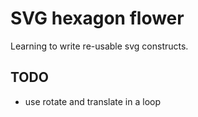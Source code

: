 SVG hexagon flower
==================

Learning to write re-usable svg constructs.

TODO
----

* use rotate and translate in a loop
